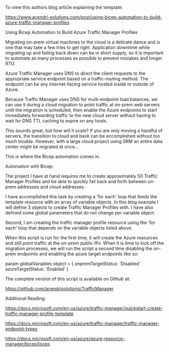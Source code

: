 To view this authors blog article explaining the template: 

https://www.acendri-solutions.com/post/using-bicep-automation-to-build-azure-traffic-manager-profiles


Using Bicep Automation to Build Azure Traffic Manager Profiles

Migrating on-prem virtual machines to the cloud is a delicate dance and is one that may take a few tries to get right.  Application downtime while migrating up and failing back down can be in short supply, so it is important to automate as many processes as possible to prevent mistakes and longer RTO.  

Azure Traffic Manager uses DNS to direct the client requests to the appropriate service  endpoint based on a traffic-routing method.  The endpoint can be any Internet-facing service hosted inside or outside of Azure. 

Because Traffic Manager uses DNS for multi-endpoint load balances, we can use it during a cloud migration to point traffic at on-prem web servers until the migration is scheduled, then enable the Azure endpoints to start immediately forwarding traffic to the new cloud server without having to wait for DNS TTL caching to expire on any hosts.

This sounds great, but how will it scale? If you are only moving a handful of servers, the transition to cloud and back can be accomplished without too much trouble. However, with a large cloud project using SRM an entire data center might be migrated at once... 

This is where the Bicep automation comes in.

Automation with Bicep:

The project I have at hand requires me to create approximately 50 Traffic Manager Profiles and be able to quickly fail back and forth between on-prem addresses and cloud addresses.

I have accomplished this task by creating a 'for each' loop that feeds the template resource with an array of variable objects. In this blog example I will define 3 objects to create Traffic Manager Profiles with. I have also defined some global parameters that do not change per variable object. 

Second, I am creating the traffic manager profile resource using the 'for each' loop that depends on the variable objects listed above.
 

When this script is run for the first time, it will create the Azure resources and still point traffic at the on-prem public IPs. When it is time to kick off the migration processes, we will run the script a second time disabling the on-prem endpoints and enabling the azure target endpoints like so:

param globalVariables object = {
  onpremTargetStatus: 'Disabled'
  azureTargetStatus: 'Enabled'
}

The complete version of this script is available on Github at:

https://github.com/acendrisolutions/TrafficManager 


Additional Reading:

https://docs.microsoft.com/en-us/azure/traffic-manager/quickstart-create-traffic-manager-profile-template 

https://docs.microsoft.com/en-us/azure/traffic-manager/traffic-manager-endpoint-types 

https://docs.microsoft.com/en-us/azure/azure-resource-manager/bicep/loops 